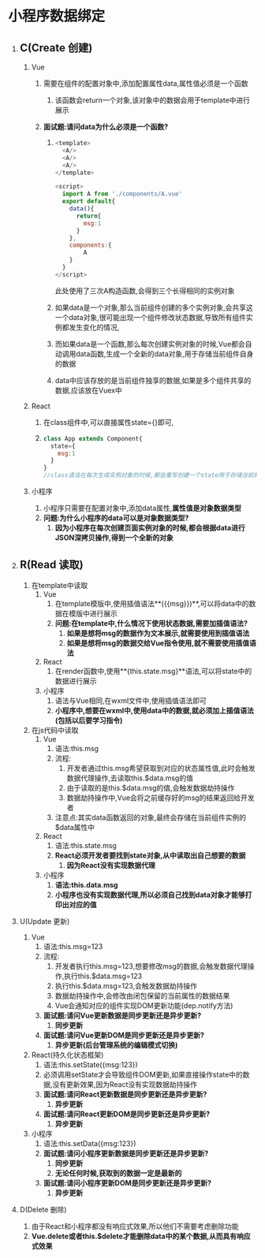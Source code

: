 # 小程序数据绑定

1. ## C(Create 创建)

   1. Vue

      1. 需要在组件的配置对象中,添加配置属性data,属性值必须是一个函数

         1. 该函数会return一个对象,该对象中的数据会用于template中进行展示

      2. **面试题:请问data为什么必须是一个函数?**

         1. ```javascript
            <template>
              <A/>
              <A/>
              <A/>
            </template>

            <script>
              import A from './components/A.vue'
              export default{
                data(){
                  return{
            		msg:1
                  }
                },
            	components:{
             		A
            	}
              }
            </script>
            ```

            此处使用了三次A构造函数,会得到三个长得相同的实例对象

         2. 如果data是一个对象,那么当前组件创建的多个实例对象,会共享这一个data对象,很可能出现一个组件修改状态数据,导致所有组件实例都发生变化的情况,

         3. 而如果data是一个函数,那么每次创建实例对象的时候,Vue都会自动调用data函数,生成一个全新的data对象,用于存储当前组件自身的数据

         4. data中应该存放的是当前组件独享的数据,如果是多个组件共享的数据,应该放在Vuex中

   2. React

      1. 在class组件中,可以直接属性state={}即可,

      2. ```javascript
         class App extends Component{
           state={
             msg:1
           }
         }
         //class语法在每次生成实例对象的时候,都会重写创建一个state用于存储当前的数据
         ```

   3. 小程序

      1. 小程序只需要在配置对象中,添加data属性,**属性值是对象数据类型**
      2. **问题:为什么小程序的data可以是对象数据类型?**
         1. **因为小程序在每次创建页面实例对象的时候,都会根据data进行JSON深拷贝操作,得到一个全新的对象**

2. ## R(Read 读取)

   1. 在template中读取
      1. Vue
         1. 在template模版中,使用插值语法**({{msg}})**,可以将data中的数据在模版中进行展示
         2. **问题:在template中,什么情况下使用状态数据,需要加插值语法?**
            1. **如果是想将msg的数据作为文本展示,就需要使用到插值语法**
            2. **如果是想将msg的数据交给Vue指令使用,就不需要使用插值语法**
      2. React
         1. 在render函数中,使用**{this.state.msg}**语法,可以将state中的数据进行展示
      3. 小程序
         1. 语法与Vue相同,在wxml文件中,使用插值语法即可
         2. **小程序中,想要在wxml中,使用data中的数据,就必须加上插值语法(包括以后要学习指令)**
   2. 在js代码中读取
      1. Vue
         1. 语法:this.msg
         2. 流程:
            1. 开发者通过this.msg希望获取到对应的状态属性值,此时会触发数据代理操作,去读取this.$data.msg的值
            2. 由于读取的是this.$data.msg的值,会触发数据劫持操作
            3. 数据劫持操作中,Vue会将之前缓存好的msg的结果返回给开发者
         3. 注意点:其实data函数返回的对象,最终会存储在当前组件实例的$data属性中
      2. React
         1. 语法:this.state.msg
         2. **React必须开发者要找到state对象,从中读取出自己想要的数据**
            1. **因为React没有实现数据代理**
      3. 小程序
         1. **语法:this.data.msg**
         2. **小程序也没有实现数据代理,所以必须自己找到data对象才能够打印出对应的值**

3. U(Update 更新)

   1. Vue
      1. 语法:this.msg=123
      2. 流程:
         1. 开发者执行this.msg=123,想要修改msg的数据,会触发数据代理操作,执行this.$data.msg=123
         2. 执行this.$data.msg=123,会触发数据劫持操作
         3. 数据劫持操作中,会修改由闭包保留的当前属性的数据结果
         4. Vue会通知对应的组件实现DOM更新功能(dep.notify方法)
      3. **面试题:请问Vue更新数据是同步更新还是异步更新?**
         1. **同步更新**
      4. **面试题:请问Vue更新DOM是同步更新还是异步更新?**
         1. **异步更新(后台管理系统的编辑模式切换)**
   2. React(持久化状态框架)
      1. 语法:this.setState({msg:123})
      2. 必须调用setState才会导致组件DOM更新,如果直接操作state中的数据,没有更新效果,因为React没有实现数据劫持操作
      3. **面试题:请问React更新数据是同步更新还是异步更新?**
         1. **异步更新**
      4. **面试题:请问React更新DOM是同步更新还是异步更新?**
         1. **异步更新**
   3. 小程序
      1. 语法:this.setData({msg:123})
      2. **面试题:请问小程序更新数据是同步更新还是异步更新?**
         1. **同步更新**
         2. **无论任何时候,获取到的数据一定是最新的**
      3. **面试题:请问小程序更新DOM是同步更新还是异步更新?**
         1. **异步更新**

4. D(Delete 删除)

   1. 由于React和小程序都没有响应式效果,所以他们不需要考虑删除功能
   2. **Vue.delete或者this.$delete才能删除data中的某个数据,从而具有响应式效果**
